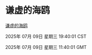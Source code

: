 # 谦虚的海鸥
[谦虚的海鸥](http://219.139.199.231:56308/qxdho/course/base/hotlink/index.php)

2025年 07月 09日 星期三 19:40:01 CST

2025年 07月 09日 星期三 11:40:01 GMT
